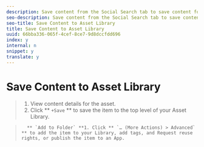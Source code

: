 ```yaml
---
description: Save content from the Social Search tab to save content for use in Apps.
seo-description: Save content from the Social Search tab to save content for use in Apps.
seo-title: Save Content to Asset Library
title: Save Content to Asset Library
uuid: 66bba336-065f-4cef-8ce7-9d8dccfdd696
index: y
internal: n
snippet: y
translate: y
---
```


# Save Content to Asset Library


>1. View content details for the asset.
>1. Click ** `+Save` ** to save the item to the top level of your Asset Library.

>       ** `Add to Folder` **1. Click ** `… (More Actions) > Advanced` ** to add the item to your Library, add tags, and Request reuse rights, or publish the item to an App.

